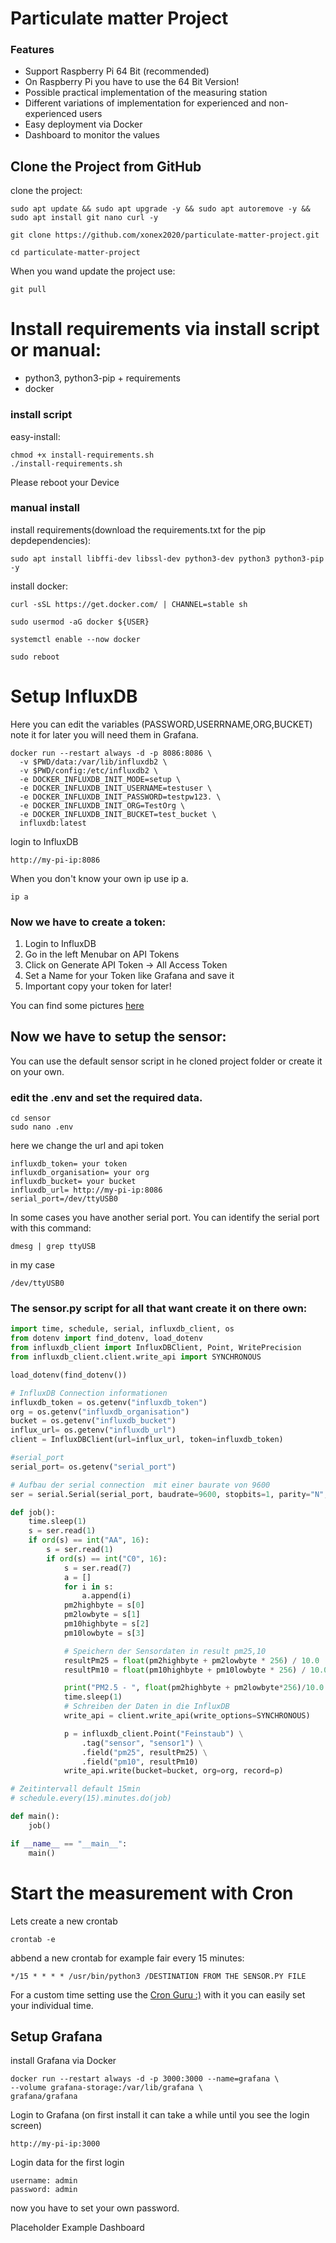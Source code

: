 

# Particulate matter Project

### Features
- Support Raspberry Pi 64 Bit (recommended)
- On Raspberry Pi you have to use the 64 Bit Version!
- Possible practical implementation of the measuring station 
- Different variations of implementation for experienced and non-experienced users
- Easy deployment via Docker
- Dashboard to monitor the values


<!--
Clone Project
--> 

## Clone the Project from GitHub

clone the project:

    sudo apt update && sudo apt upgrade -y && sudo apt autoremove -y && sudo apt install git nano curl -y

    git clone https://github.com/xonex2020/particulate-matter-project.git

    cd particulate-matter-project
    

When you wand update the project use:

    git pull
<!--
Install requirements
--> 

# Install requirements via install script or manual:

- python3, python3-pip + requirements
- docker

### install script

easy-install:
    
    chmod +x install-requirements.sh
    ./install-requirements.sh

Please reboot your Device
### manual install

install requirements(download the requirements.txt for the pip depdependencies):

    sudo apt install libffi-dev libssl-dev python3-dev python3 python3-pip -y
    
install docker:

    curl -sSL https://get.docker.com/ | CHANNEL=stable sh

    sudo usermod -aG docker ${USER}

    systemctl enable --now docker

    sudo reboot




# Setup InfluxDB

Here you can edit the variables (PASSWORD,USERRNAME,ORG,BUCKET) note it for later you will need them in Grafana.

    docker run --restart always -d -p 8086:8086 \
      -v $PWD/data:/var/lib/influxdb2 \
      -v $PWD/config:/etc/influxdb2 \
      -e DOCKER_INFLUXDB_INIT_MODE=setup \
      -e DOCKER_INFLUXDB_INIT_USERNAME=testuser \
      -e DOCKER_INFLUXDB_INIT_PASSWORD=testpw123. \
      -e DOCKER_INFLUXDB_INIT_ORG=TestOrg \
      -e DOCKER_INFLUXDB_INIT_BUCKET=test_bucket \
      influxdb:latest



login to InfluxDB

    http://my-pi-ip:8086


When you don't know your own ip use ip a.
    
    ip a


### Now we have to create a token:

1. Login to InfluxDB
2. Go in the left Menubar on API Tokens
3. Click on Generate API Token -> All Access Token
4. Set a Name for your Token like Grafana and save it
5. Important copy your token for later! 

You can find some pictures [here](https://crontab.guru/ "link title")



## Now we have to setup the sensor:

You can use the default sensor script in he cloned project folder or create it on your own.

### edit the .env and set the required data. 
    
    cd sensor
    sudo nano .env

here we change the url and api token

    influxdb_token= your token
    influxdb_organisation= your org
    influxdb_bucket= your bucket
    influxdb_url= http://my-pi-ip:8086
    serial_port=/dev/ttyUSB0

In some cases you have another serial port. You can identify the serial port with this command:

    dmesg | grep ttyUSB

in my case 

    /dev/ttyUSB0


### The sensor.py script for all that want create it on there own:

```python
import time, schedule, serial, influxdb_client, os
from dotenv import find_dotenv, load_dotenv
from influxdb_client import InfluxDBClient, Point, WritePrecision
from influxdb_client.client.write_api import SYNCHRONOUS

load_dotenv(find_dotenv())

# InfluxDB Connection informationen
influxdb_token = os.getenv("influxdb_token")
org = os.getenv("influxdb_organisation")
bucket = os.getenv("influxdb_bucket")
influx_url= os.getenv("influxdb_url")
client = InfluxDBClient(url=influx_url, token=influxdb_token)

#serial_port
serial_port= os.getenv("serial_port")

# Aufbau der serial connection  mit einer baurate von 9600
ser = serial.Serial(serial_port, baudrate=9600, stopbits=1, parity="N", timeout=2)

def job():
    time.sleep(1)
    s = ser.read(1)
    if ord(s) == int("AA", 16):
        s = ser.read(1)
        if ord(s) == int("C0", 16):
            s = ser.read(7)
            a = []
            for i in s:
                a.append(i)
            pm2highbyte = s[0]
            pm2lowbyte = s[1]
            pm10highbyte = s[2]
            pm10lowbyte = s[3]

            # Speichern der Sensordaten in result pm25,10
            resultPm25 = float(pm2highbyte + pm2lowbyte * 256) / 10.0
            resultPm10 = float(pm10highbyte + pm10lowbyte * 256) / 10.0

            print("PM2.5 - ", float(pm2highbyte + pm2lowbyte*256)/10.0 ," PM10 - ", float(pm10highbyte + pm10lowbyte*256)/10.0)
            time.sleep(1)
            # Schreiben der Daten in die InfluxDB
            write_api = client.write_api(write_options=SYNCHRONOUS)

            p = influxdb_client.Point("Feinstaub") \
                .tag("sensor", "sensor1") \
                .field("pm25", resultPm25) \
                .field("pm10", resultPm10)
            write_api.write(bucket=bucket, org=org, record=p)

# Zeitintervall default 15min
# schedule.every(15).minutes.do(job)

def main():
    job()

if __name__ == "__main__":
    main()

```


<!--
Start measurement
-->
# Start the measurement with Cron

Lets create a new crontab
    
    crontab -e

abbend a new crontab for example fair every 15 minutes:
    
    */15 * * * * /usr/bin/python3 /DESTINATION FROM THE SENSOR.PY FILE

For a custom time setting use the [Cron Guru :)](https://crontab.guru/ "link title")
with it you can easily set your individual time.



## Setup Grafana
install Grafana via Docker

    docker run --restart always -d -p 3000:3000 --name=grafana \
    --volume grafana-storage:/var/lib/grafana \
    grafana/grafana

Login to Grafana (on first install it can take a while until you see the login screen)

    http://my-pi-ip:3000

Login data for the first login
    
    username: admin
    password: admin

now you have to set your own password.


Placeholder Example Dashboard
